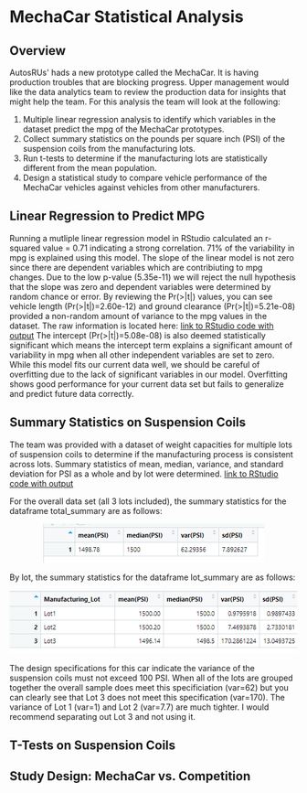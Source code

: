 # MechaCar Statistical Analysis

## Overview

AutosRUs' hads a new prototype called the MechaCar.  It is having production troubles that are blocking progress.  Upper management would like the data analytics team to review the production data for insights that might help the team. For this analysis the team will look at the following:

1. Multiple linear regression analysis to identify which variables in the dataset predict the mpg of the MechaCar prototypes.
2. Collect summary statistics on the pounds per square inch (PSI) of the suspension coils from the manufacturing lots.
3. Run t-tests to determine if the manufacturing lots are statistically different from the mean population.
4. Design a statistical study to compare vehicle performance of the MechaCar vehicles against vehicles from other manufacturers. 

## Linear Regression to Predict MPG

Running a mutliple linear regression model in RStudio calculated an r-squared value = 0.71 indicating a strong correlation.  71% of the variability in mpg is explained using this model.  The slope of the linear model is not zero since there are dependent variables which are contribiuting to mpg changes.  Due to the low p-value (5.35e-11) we will reject the null hypothesis that the slope was zero and dependent variables were determined by random chance or error.  By reviewing the Pr(>|t|) values, you can see vehicle length (Pr(>|t|)=2.60e-12) and ground clearance (Pr(>|t|)=5.21e-08) provided a non-random amount of variance to the mpg values in the dataset.  The raw information is located here:  [link to RStudio code with output](https://github.com/lauras521/MechaCar_Statistical_Analysis/blob/a3c7f086c5a7dc1bc73dac8b607ff659c9e75f23/Resources/Deliverable1_RStudio.PNG)
The intercept (Pr(>|t|)=5.08e-08) is also deemed statistically significant which means the intercept term explains a significant amount of variability in mpg when all other independent variables are set to zero.  While this model fits our current data well, we should be careful of overfitting due to the lack of significant variables in our model.  Overfitting shows good performance for your current data set but fails to generalize and predict future data correctly.

## Summary Statistics on Suspension Coils
The team was provided with a dataset of weight capacities for multiple lots of suspension coils to determine if the manufacturing process is consistent across lots.  Summary statistics of mean, median, variance, and standard deviation for PSI as a whole and by lot were determined.  [link to RStudio code with output](https://github.com/lauras521/MechaCar_Statistical_Analysis/blob/72b0e3de9cf71d19c5a416dc7505130427b10002/Resources/Deliverable2_RStudio.PNG)

For the overall data set (all 3 lots included), the summary statistics for the dataframe total_summary are as follows:

<p align="center">
  <img src = https://github.com/lauras521/MechaCar_Statistical_Analysis/blob/72b0e3de9cf71d19c5a416dc7505130427b10002/Resources/Deliverable2_TotalSummary_RStudio.PNG>
</p>


By lot, the summary statistics for the dataframe lot_summary are as follows:

<p align="center">
  <img src = https://github.com/lauras521/MechaCar_Statistical_Analysis/blob/72b0e3de9cf71d19c5a416dc7505130427b10002/Resources/Deliverable2_LotSummary_RStudio.PNG>
</p>

The design specifications for this car indicate the variance of the suspension coils must not exceed 100 PSI.  When all of the lots are grouped together the overall sample does meet this specificiation (var=62) but you can clearly see that Lot 3 does not meet this specification (var=170).  The variance of Lot 1 (var=1) and Lot 2 (var=7.7) are much tighter.  I would recommend separating out Lot 3 and not using it.  

## T-Tests on Suspension Coils

## Study Design: MechaCar vs. Competition

